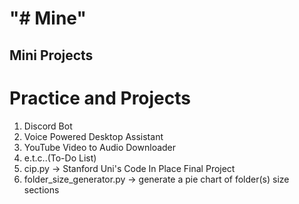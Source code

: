 "# Mine" 
=======
## Mini Projects 
# Practice and Projects
1. Discord Bot
2. Voice Powered Desktop Assistant
3. YouTube Video to Audio Downloader
4. e.t.c..(To-Do List)
5. cip.py -> Stanford Uni's Code In Place Final Project
6. folder_size_generator.py -> generate a pie chart of folder(s) size sections
